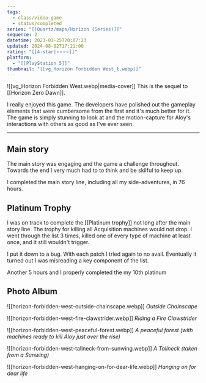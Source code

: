 ```yaml
---
tags:
  - class/video-game
  - status/completed
series: "[[Quartz/maps/Horizon (Series)]]"
sequence: 2
datetime: 2023-01-25T20:07:23
updated: 2024-08-02T17:21:00
rating: "[[4-star|⭐️⭐️⭐️⭐️]]"
platform:
  - "[[PlayStation 5]]"
thumbnail: "[[vg_Horizon Forbidden West_t.webp]]"
---
```

![[vg_Horizon Forbidden West.webp|media-cover]]
This is the sequel to [[Horizon Zero Dawn]].

I really enjoyed this game. The developers have polished out the gameplay elements that were cumbersome from the first and it's much better for it. The game is simply stunning to look at and the motion-capture for Aloy's interactions with others as good as I've ever seen.

---
## Main story
The main story was engaging and the game a challenge throughout. Towards the end I very much had to to think and be skilful to keep up. 

I completed the main story line, including all my side-adventures, in 76 hours.
## Platinum Trophy
I was on track to complete the [[Platinum trophy]] not long after the main story line. The trophy for killing all Acquisition machines would not drop. I went through the list 3 times, killed one of every type of machine at least once, and it still wouldn't trigger.

I put it down to a bug. With each patch I tried again to no avail. Eventually it turned out I was misreading a key component of the list. 

Another 5 hours and I properly completed the my 10th platinum
## Photo Album
![[horizon-forbidden-west-outside-chainscape.webp]]
*Outside Chainscape*

![[horizon-forbidden-west-fire-clawstrider.webp]]
*Riding a Fire Clawstrider*

![[horizon-forbidden-west-peaceful-forest.webp]]
*A peaceful forest (with machines ready to kill Aloy just over the rise)*

![[horizon-forbidden-west-tallneck-from-sunwing.webp]]
*A Tallneck (taken from a Sunwing)*

![[horizon-forbidden-west-hanging-on-for-dear-life.webp]]
*Hanging on for dear life*